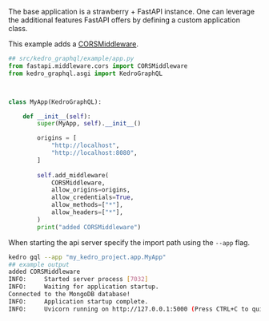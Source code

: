 The base application is a strawberry + FastAPI instance.  One can leverage the
additional features FastAPI offers by defining a custom application class.

This example adds a [CORSMiddleware](https://fastapi.tiangolo.com/tutorial/cors/#use-corsmiddleware).

```python
## src/kedro_graphql/example/app.py
from fastapi.middleware.cors import CORSMiddleware
from kedro_graphql.asgi import KedroGraphQL



class MyApp(KedroGraphQL):

    def __init__(self): 
        super(MyApp, self).__init__()

        origins = [
            "http://localhost",
            "http://localhost:8080",
        ]
        
        self.add_middleware(
            CORSMiddleware,
            allow_origins=origins,
            allow_credentials=True,
            allow_methods=["*"],
            allow_headers=["*"],
        )
        print("added CORSMiddleware")

```

When starting the api server specify the import path using the
```--app``` flag.

```bash
kedro gql --app "my_kedro_project.app.MyApp"
## example output
added CORSMiddleware
INFO:     Started server process [7032]
INFO:     Waiting for application startup.
Connected to the MongoDB database!
INFO:     Application startup complete.
INFO:     Uvicorn running on http://127.0.0.1:5000 (Press CTRL+C to quit)
```
